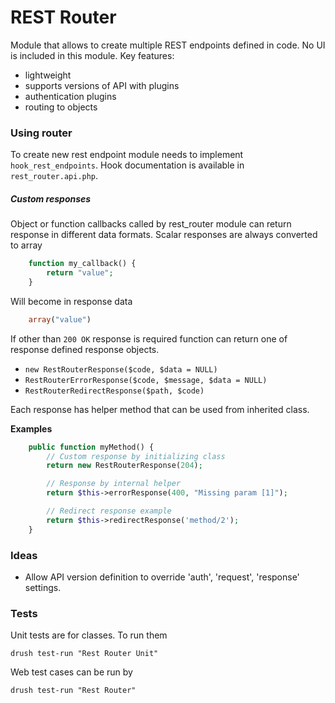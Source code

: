 REST Router
===========

Module that allows to create multiple REST endpoints defined in code. No UI is
included in this module. Key features:

  - lightweight
  - supports versions of API with plugins
  - authentication plugins
  - routing to objects

### Using router

To create new rest endpoint module needs to implement `hook_rest_endpoints`. Hook documentation is available in `rest_router.api.php`.

##### Custom responses

Object or function callbacks called by rest_router module can return response in different data formats. Scalar responses are always converted to array

```php
    function my_callback() {
        return "value";
    }
```

Will become in response data

```php
    array("value")
```

If other than `200 OK` response is required function can return one of response defined response objects.

- `new RestRouterResponse($code, $data = NULL)`
- `RestRouterErrorResponse($code, $message, $data = NULL)`
- `RestRouterRedirectResponse($path, $code)`

Each response has helper method that can be used from inherited class.

**Examples**

```php
    public function myMethod() {
        // Custom response by initializing class
        return new RestRouterResponse(204);

        // Response by internal helper
        return $this->errorResponse(400, "Missing param [1]");

        // Redirect response example
        return $this->redirectResponse('method/2');
    }
```

### Ideas

- Allow API version definition to override 'auth', 'request', 'response' settings.

### Tests

Unit tests are for classes. To run them

    drush test-run "Rest Router Unit"

Web test cases can be run by

    drush test-run "Rest Router"
